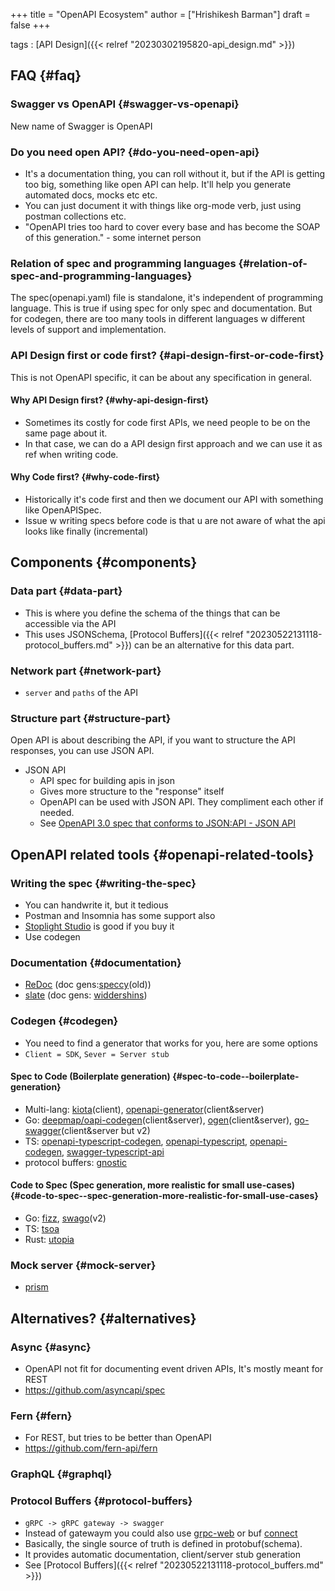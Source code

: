 +++
title = "OpenAPI Ecosystem"
author = ["Hrishikesh Barman"]
draft = false
+++

tags
: [API Design]({{< relref "20230302195820-api_design.md" >}})


## FAQ {#faq}


### Swagger vs OpenAPI {#swagger-vs-openapi}

New name of Swagger is OpenAPI


### Do you need open API? {#do-you-need-open-api}

-   It's a documentation thing, you can roll without it, but if the API is getting too big, something like open API can help. It'll help you generate automated docs, mocks etc etc.
-   You can just document it with things like org-mode verb, just using postman collections etc.
-   "OpenAPI tries too hard to cover every base and has become the SOAP of this generation." - some internet person


### Relation of spec and programming languages {#relation-of-spec-and-programming-languages}

The spec(openapi.yaml) file is standalone, it's independent of programming language. This is true if using spec for only spec and documentation. But for codegen, there are too many tools in different languages w different levels of support and implementation.


### API Design first or code first? {#api-design-first-or-code-first}

This is not OpenAPI specific, it can be about any specification in general.


#### Why API Design first? {#why-api-design-first}

-   Sometimes its costly for code first APIs, we need people to be on the same page about it.
-   In that case, we can do a API design first approach and we can use it as ref when writing code.


#### Why Code first? {#why-code-first}

-   Historically it's code first and then we document our API with something like OpenAPISpec.
-   Issue w writing specs before code is that u are not aware of what the api looks like finally (incremental)


## Components {#components}


### Data part {#data-part}

-   This is where you define the schema of the things that can be accessible via the API
-   This uses JSONSchema, [Protocol Buffers]({{< relref "20230522131118-protocol_buffers.md" >}}) can be an alternative for this data part.


### Network part {#network-part}

-   `server` and `paths` of the API


### Structure part {#structure-part}

Open API is about describing the API, if you want to structure the API responses, you can use JSON API.

-   JSON API
    -   API spec for building apis in json
    -   Gives more structure to the "response" itself
    -   OpenAPI can be used with JSON API. They compliment each other if needed.
    -   See [OpenAPI 3.0 spec that conforms to JSON:API - JSON API](https://discuss.jsonapi.org/t/openapi-3-0-spec-that-conforms-to-json-api/1803)


## OpenAPI related tools {#openapi-related-tools}


### Writing the spec {#writing-the-spec}

-   You can handwrite it, but it tedious
-   Postman and Insomnia has some support also
-   [Stoplight Studio](https://stoplight.io/studio) is good if you buy it
-   Use codegen


### Documentation {#documentation}

-   [ReDoc](https://redocly.github.io/redoc/) (doc gens:[speccy](https://github.com/wework/speccy)(old))
-   [slate](https://github.com/slatedocs/slate) (doc gens: [widdershins](https://github.com/mermade/widdershins))


### Codegen {#codegen}

-   You need to find a generator that works for you, here are some options
-   `Client = SDK`, `Sever = Server stub`


#### Spec to Code (Boilerplate generation) {#spec-to-code--boilerplate-generation}

-   Multi-lang: [kiota](https://github.com/microsoft/kiota)(client), [openapi-generator](https://github.com/OpenAPITools/openapi-generator)(client&amp;server)
-   Go: [deepmap/oapi-codegen](https://github.com/deepmap/oapi-codegen)(client&amp;server), [ogen](https://github.com/ogen-go/ogen/discussions/783#discussioncomment-4919088)(client&amp;server), [go-swagger](https://github.com/go-swagger/go-swagger)(client&amp;server but v2)
-   TS: [openapi-typescript-codegen](https://github.com/ferdikoomen/openapi-typescript-codegen), [openapi-typescript](https://github.com/drwpow/openapi-typescript), [openapi-codegen](https://github.com/fabien0102/openapi-codegen), [swagger-typescript-api](https://github.com/acacode/swagger-typescript-api)
-   protocol buffers: [gnostic](https://github.com/google/gnostic)


#### Code to Spec (Spec generation, more realistic for small use-cases) {#code-to-spec--spec-generation-more-realistic-for-small-use-cases}

-   Go: [fizz](https://github.com/wI2L/fizz), [swago](https://github.com/swaggo/swag)(v2)
-   TS: [tsoa](https://tsoa-community.github.io/docs/)
-   Rust: [utopia](https://github.com/juhaku/utoipa)


### Mock server {#mock-server}

-   [prism](https://github.com/stoplightio/prism)


## Alternatives? {#alternatives}


### Async {#async}

-   OpenAPI not fit for documenting event driven APIs, It's mostly meant for REST
-   <https://github.com/asyncapi/spec>


### Fern {#fern}

-   For REST, but tries to be better than OpenAPI
-   <https://github.com/fern-api/fern>


### GraphQL {#graphql}


### Protocol Buffers {#protocol-buffers}

-   `gRPC -> gRPC gateway -> swagger`
-   Instead of gatewaym you could also use [grpc-web](https://github.com/grpc/grpc-web) or buf [connect](https://github.com/bufbuild/connect-go)
-   Basically, the single source of truth is defined in protobuf(schema).
-   It provides automatic documentation, client/server stub generation
-   See [Protocol Buffers]({{< relref "20230522131118-protocol_buffers.md" >}})
